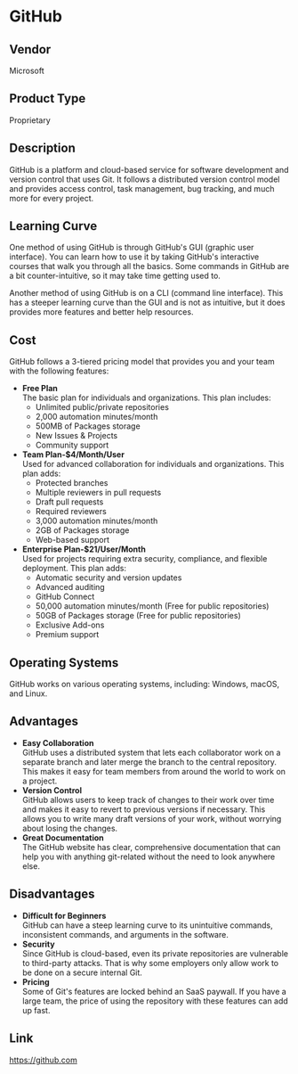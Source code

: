 # GitHub
## Vendor
Microsoft
## Product Type
Proprietary
## Description
GitHub is a platform and cloud-based service for software development and version control that uses Git. It follows a distributed version control model and provides access control, task management, bug tracking, and much more for every project.
## Learning Curve
One method of using GitHub is through GitHub's GUI (graphic user interface). You can learn how to use it by taking GitHub's interactive courses that walk you through all the basics. Some commands in GitHub are a bit counter-intuitive, so it may take time getting used to.    

Another method of using GitHub is on a CLI (command line interface). This has a steeper learning curve than the GUI and is not as intuitive, but it does provides more features and better help resources.
## Cost
GitHub follows a 3-tiered pricing model that provides you and your team with the following features:
* **Free Plan**  
   The basic plan for individuals and organizations. This plan includes:
  * Unlimited public/private repositories
  * 2,000 automation minutes/month
  * 500MB of Packages storage 
  * New Issues & Projects
  * Community support
* **Team Plan-$4/Month/User**  
  Used for advanced collaboration for individuals and organizations. This plan adds:
  * Protected branches
  * Multiple reviewers in pull requests
  * Draft pull requests
  * Required reviewers
  * 3,000 automation minutes/month 
  * 2GB of Packages storage 
  * Web-based support
* **Enterprise Plan-$21/User/Month**  
   Used for projects requiring extra security, compliance, and flexible deployment. This plan adds:
  * Automatic security and version updates
  * Advanced auditing
  * GitHub Connect
  * 50,000 automation minutes/month (Free for public repositories)
  * 50GB of Packages storage (Free for public repositories)
  * Exclusive Add-ons
  * Premium support
## Operating Systems
GitHub works on various operating systems, including: Windows, macOS, and Linux.
## Advantages
* **Easy Collaboration**  
  GitHub uses a distributed system that lets each collaborator work on a separate branch and later merge the branch to the central repository. This makes it easy for team members from around the world to work on a project.
* **Version Control**  
  GitHub allows users to keep track of changes to their work over time and makes it easy to revert to previous versions if necessary. This allows you to write many draft versions of your work, without worrying about losing the changes.
* **Great Documentation**  
  The GitHub website has clear, comprehensive documentation that can help you with anything git-related without the need to look anywhere else.
## Disadvantages
* **Difficult for Beginners**  
   GitHub can have a steep learning curve to its unintuitive commands, inconsistent commands, and arguments in the software.
* **Security**  
  Since GitHub is cloud-based, even its private repositories are vulnerable to third-party attacks. That is why some employers only allow work to be done on a secure internal Git. 
* **Pricing**  
 Some of Git's features are locked behind an SaaS paywall. If you have a large team, the price of using the repository with these features can add up fast.
## Link
https://github.com
